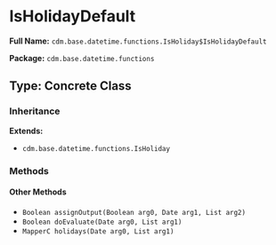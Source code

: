 # IsHolidayDefault

**Full Name:** `cdm.base.datetime.functions.IsHoliday$IsHolidayDefault`

**Package:** `cdm.base.datetime.functions`

## Type: Concrete Class

### Inheritance

**Extends:**
- `cdm.base.datetime.functions.IsHoliday`

### Methods

#### Other Methods

- `Boolean assignOutput(Boolean arg0, Date arg1, List arg2)`
- `Boolean doEvaluate(Date arg0, List arg1)`
- `MapperC holidays(Date arg0, List arg1)`


